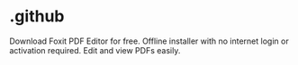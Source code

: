 # .github
Download Foxit PDF Editor for free. Offline installer with no internet login or activation required. Edit and view PDFs easily.
